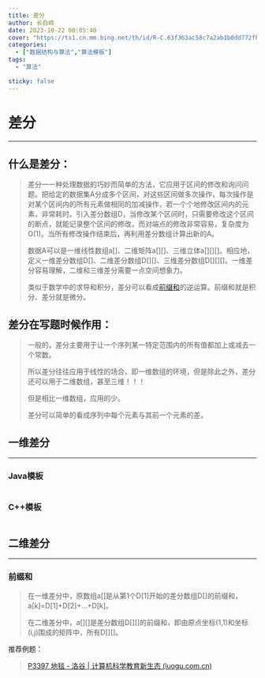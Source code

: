 ```yaml
---
title: 差分
author: 长白崎
date: 2023-10-22 00:05:40
cover: "https://ts1.cn.mm.bing.net/th/id/R-C.63f363ac58c7a2ab1b0dd772fb10c0af?rik=2KkL%2f5xzD3yihA&riu=http%3a%2f%2fimage.zzd.sm.cn%2f9616253699793162824.jpg%3fid%3d0&ehk=S7t%2fWpNOqZMLEdmU7BZVsOjYMnBPanTPaxoUBKpIgaE%3d&risl=&pid=ImgRaw&r=0"
categories:
  - ["数据结构与算法","算法模板"]
tags:
  - "算法"

sticky: false
---
```


# 差分

***

## 什么是差分：

> 差分一一种处理数据的巧妙而简单的方法，它应用于区间的修改和询问问题。把给定的数据集A分成多个区间，对这些区间做多次操作，每次操作是对某个区间内的所有元素做相同的加减操作，若一个个地修改区间内的元素，非常耗时。引入差分数组D，当修改某个区间时，只需要修改这个区间的断点，就能记录整个区间的修改，而对端点的修改非常容易，复杂度为O(1)。当所有修改操作结束后，再利用差分数组计算出新的A。
>
> 数据A可以是一维线性数组a\[]、二维矩阵a\[]\[]、三维立体a\[]\[]\[]。相应地，定义一维差分数组D[]、二维差分数组D\[]\[]、三维差分数组D\[]\[]\[]。一维差分容易理解，二维和三维差分需要一点空间想象力。
>
> 类似于数学中的求导和积分，差分可以看成[前缀和](https://so.csdn.net/so/search?q=前缀和&spm=1001.2101.3001.7020)的逆运算。前缀和就是积分、差分就是微分。

## 差分在写题时候作用：

> 一般的，差分主要用于让一个序列某一特定范围内的所有值都加上或减去一个常数。
>
> 所以差分往往应用于线性的场合，即一维数组的环境，但是除此之外，差分还可以用于二维数组，甚至三维！！！
>
> 但是相比一维数组，应用的少。
>
> 差分可以简单的看成序列中每个元素与其前一个元素的差。

## 一维差分

***

> 

### Java模板

```java

```



### C++模板

```C++
```



## 二维差分

***

### 前缀和

> 在一维差分中，原数组a\[]是从第1个D[1]开始的差分数组D[]的前缀和，a[k]=D[1]+D[2]+...+D[k]。
>
> 在二维差分中，a\[]\[]是差分数组D\[]\[]的前缀和，即由原点坐标(1,1)和坐标(i,j)围成的矩阵中，所有D\[]\[]。



推荐例题：

> [P3397 地毯 - 洛谷 | 计算机科学教育新生态 (luogu.com.cn)](https://www.luogu.com.cn/problem/P3397)